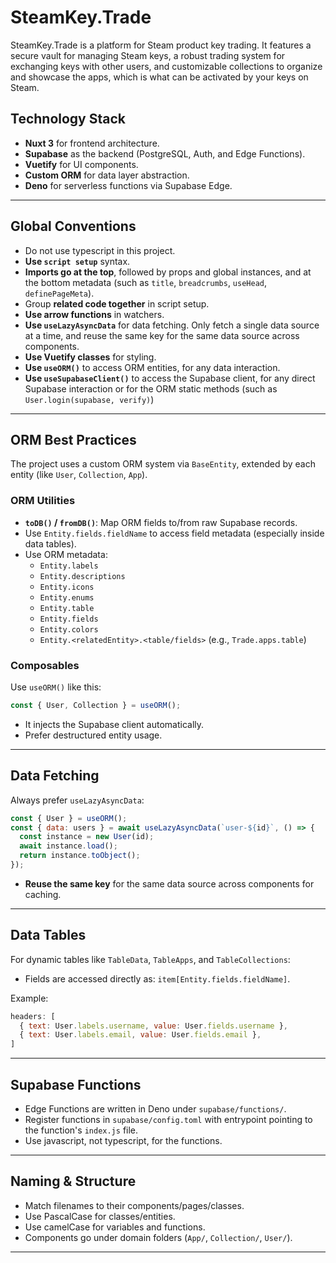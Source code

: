 # SteamKey.Trade

SteamKey.Trade is a platform for Steam product key trading. It features a secure vault for managing Steam keys, a robust trading system for exchanging keys with other users, and customizable collections to organize and showcase the apps, which is what can be activated by your keys on Steam.

## Technology Stack

- **Nuxt 3** for frontend architecture.
- **Supabase** as the backend (PostgreSQL, Auth, and Edge Functions).
- **Vuetify** for UI components.
- **Custom ORM** for data layer abstraction.
- **Deno** for serverless functions via Supabase Edge.

---

## Global Conventions

- Do not use typescript in this project.
- **Use `script setup`** syntax.
- **Imports go at the top**, followed by props and global instances, and at the bottom metadata (such as `title`, `breadcrumbs`, `useHead`, `definePageMeta`).
- Group **related code together** in script setup.
- **Use arrow functions** in watchers.
- **Use `useLazyAsyncData`** for data fetching. Only fetch a single data source at a time, and reuse the same key for the same data source across components.
- **Use Vuetify classes** for styling.
- **Use `useORM()`** to access ORM entities, for any data interaction.
- **Use `useSupabaseClient()`** to access the Supabase client, for any direct Supabase interaction or for the ORM static methods (such as `User.login(supabase, verify)`)

---

## ORM Best Practices

The project uses a custom ORM system via `BaseEntity`, extended by each entity (like `User`, `Collection`, `App`).

### ORM Utilities

- **`toDB()` / `fromDB()`**: Map ORM fields to/from raw Supabase records.
- Use `Entity.fields.fieldName` to access field metadata (especially inside data tables).
- Use ORM metadata:
  - `Entity.labels`
  - `Entity.descriptions`
  - `Entity.icons`
  - `Entity.enums`
  - `Entity.table`
  - `Entity.fields`
  - `Entity.colors`
  - `Entity.<relatedEntity>.<table/fields>` (e.g., `Trade.apps.table`)

### Composables

Use `useORM()` like this:

```js
const { User, Collection } = useORM();
```

- It injects the Supabase client automatically.
- Prefer destructured entity usage.

---

## Data Fetching

Always prefer `useLazyAsyncData`:

```js
const { User } = useORM();
const { data: users } = await useLazyAsyncData(`user-${id}`, () => {
  const instance = new User(id);
  await instance.load();
  return instance.toObject();
});
```

- **Reuse the same key** for the same data source across components for caching.

---

## Data Tables

For dynamic tables like `TableData`, `TableApps`, and `TableCollections`:

- Fields are accessed directly as: `item[Entity.fields.fieldName]`.

Example:

```js
headers: [
  { text: User.labels.username, value: User.fields.username },
  { text: User.labels.email, value: User.fields.email },
]
```

---

## Supabase Functions

- Edge Functions are written in Deno under `supabase/functions/`.
- Register functions in `supabase/config.toml` with entrypoint pointing to the function's `index.js` file.
- Use javascript, not typescript, for the functions.

---

## Naming & Structure

- Match filenames to their components/pages/classes.
- Use PascalCase for classes/entities.
- Use camelCase for variables and functions.
- Components go under domain folders (`App/`, `Collection/`, `User/`).

---
